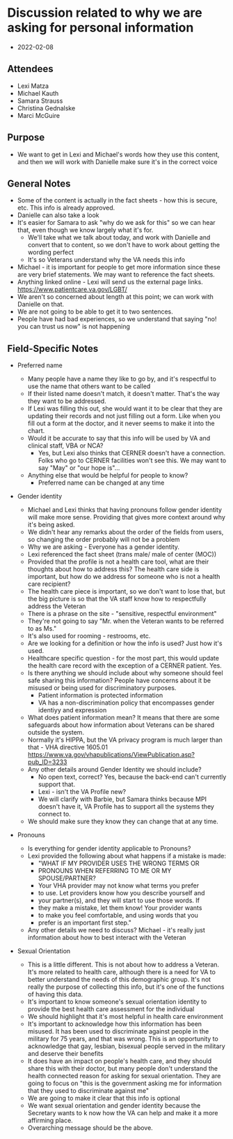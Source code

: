 # Discussion related to why we are asking for personal information
- 2022-02-08 

## Attendees
- Lexi Matza
- Michael Kauth
- Samara Strauss
- Christina Gednalske
- Marci McGuire

## Purpose
- We want to get in Lexi and Michael's words how they use this content, and then we will work with Danielle make sure it's in the correct voice

## General Notes
- Some of the content is actually in the fact sheets - how this is secure, etc.  This info is already approved.
- Danielle can also take a look
- It's easier for Samara to ask "why do we ask for this" so we can hear that, even though we know largely what it's for.
  - We'll take what we talk about today, and work with Danielle and convert that to content, so we don't have to work about getting the wording perfect
  - It's so Veterans understand why the VA needs this info
- Michael - it is important for people to get more information since these are very brief statements.  We may want to reference the fact sheets.
- Anything linked online - Lexi will send us the external page links.  https://www.patientcare.va.gov/LGBT/
- We aren't so concerned about length at this point; we can work with Danielle on that.
- We are not going to be able to get it to two sentences.
- People have had bad experiences, so we understand that saying "no! you can trust us now" is not happening

## Field-Specific Notes
- Preferred name
  - Many people have a name they like to go by, and it's respectful to use the name that others want to be called
  - If their listed name doesn't match, it doesn't matter.  That's the way they want to be addressed.
  - If Lexi was filling this out, she would want it to be clear that they are updating their records and not just filling out a form.  Like when you fill out a form at the doctor, and it never seems to make it into the chart.
  - Would it be accurate to say that this info will be used by VA and clinical staff, VBA or NCA?
    - Yes, but Lexi also thinks that CERNER doesn't have a connection.  Folks who go to CERNER facilities won't see this.  We may want to say "May" or "our hope is"…
  - Anything else that would be helpful for people to know?  
    - Preferred name can be changed at any time

- Gender identity
  - Michael and Lexi thinks that having pronouns follow gender identity will make more sense.  Providing that gives more context around why it's being asked.
  - We didn't hear any remarks about the order of the fields from users, so changing the  order probably will not be a problem
  - Why we are asking - Everyone has a gender identity. 
  - Lexi referenced the fact sheet (trans male/ male of center (MOC))
  - Provided that the profile is not a health care tool, what are their thoughts about how to address this?  The health care side is important, but how do we address for someone who is not a health care recipient? 
  - The health care piece is important, so we don't want to lose that, but the big picture is so that the VA staff know how to respectfully address the Veteran
  - There is a phrase on the site - "sensitive, respectful environment"
  - They're not going to say "Mr. when the Veteran wants to be referred to as Ms."
  - It's also used for rooming - restrooms, etc.
  - Are we looking for a definition or how the info is used?  Just how it's used.
  - Healthcare specific question - for the most part, this would update the health care record with the exception of a CERNER patient.  Yes.
  - Is there anything we should include about why someone should feel safe sharing this information?  People have concerns about it be misused or being used for discriminatory purposes.
    - Patient information is protected information 
    - VA has a non-discrimination policy that encompasses gender identiyy and expression
  - What does patient information mean?  It means that there are some safeguards about how information about Veterans can be shared outside the system.  
  - Normally it's HIPPA, but the VA privacy program is much larger than that - VHA directive 1605.01  https://www.va.gov/vhapublications/ViewPublication.asp?pub_ID=3233
  - Any other details around Gender Identity we should include?  
    - No open text, correct?  Yes, because the back-end can't currently support that.
    - Lexi - isn't the VA Profile new?
    - We will clarify with Barbie, but Samara thinks because MPI doesn't have it, VA Profile has to support all the systems they connect to.
  - We should make sure they know they can change that at any time.

- Pronouns
  - Is everything for gender identity applicable to Pronouns? 
  - Lexi provided the following about what happens if a mistake is made: 
    - "WHAT IF MY PROVIDER USES THE WRONG TERMS OR
    - PRONOUNS WHEN REFERRING TO ME OR MY SPOUSE/PARTNER?
    - Your VHA provider may not know what terms you prefer
    - to use. Let providers know how you describe yourself and
    - your partner(s), and they will start to use those words. If
    - they make a mistake, let them know! Your provider wants
    - to make you feel comfortable, and using words that you
    - prefer is an important first step."
  - Any other details we need to discuss?  Michael - it's really just information about how to best interact with the Veteran

- Sexual Orientation
  - This is a little different.  This is not about how to address a Veteran.  It's more related to health care, although there is a need for VA to better understand the needs of this demographic group.  It's not really the purpose of collecting this info, but it's one of the functions of having this data.
  - It's important to know someone's sexual orientation identity to provide the best health care assessment for the individual
  - We should highlight that it's most helpful in health care environment
  - It's important to acknowledge how this information has been misused.  It has been used to discriminate against people in the military for 75 years, and that was wrong.  This is an opportunity to acknowledge that gay, lesbian, bisexual people served in the military and deserve their benefits
  - It does have an impact on people's health care, and they should share this with their doctor, but many people don't understand the health connected reason for asking for sexual orientation.  They are going to focus on "this is the government asking me for information that they used to discriminate against me"
  - We are going to make it clear that this info is optional
  - We want sexual orientation and gender identity because the Secretary wants to k now how the VA can help and make it a more affirming place.
  - Overarching message should be the above.

